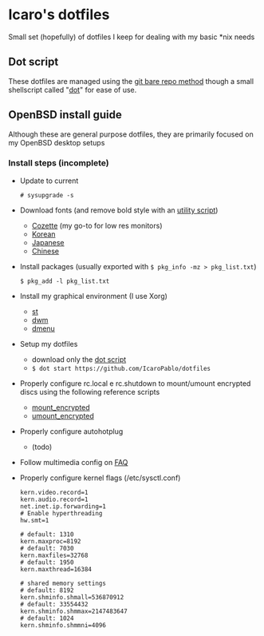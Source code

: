 # Icaro's dotfiles

Small set (hopefully) of dotfiles I keep for dealing with my basic *nix needs

## Dot script

These dotfiles are managed using the [git bare repo method](https://www.atlassian.com/git/tutorials/dotfiles) though a small shellscript called "[dot](.local/scripts/dot)" for ease of use.

## OpenBSD install guide

Although these are general purpose dotfiles, they are primarily focused on my OpenBSD desktop setups

### Install steps (incomplete)

- Update to current

  `# sysupgrade -s`

- Download fonts (and remove bold style with an [utility script](.local/scripts/disableboldfont.sh))

  - [Cozette](https://github.com/slavfox/Cozette) (my go-to for low res monitors)
  - [Korean]()
  - [Japanese]()
  - [Chinese]()

- Install packages (usually exported with `$ pkg_info -mz > pkg_list.txt`)

  `$ pkg_add -l pkg_list.txt`
 
- Install my graphical environment (I use Xorg)
    - [st](https://github.com/IcaroPablo/st)
    - [dwm](https://github.com/IcaroPablo/dwm)
    - [dmenu](https://github.com/IcaroPablo/dmenu)

- Setup my dotfiles
    - download only the [dot script](.local/scripts/dot)
    - `$ dot start https://github.com/IcaroPablo/dotfiles`

- Properly configure rc.local e rc.shutdown to mount/umount encrypted discs using the following reference scripts
    - [mount_encrypted](.local/scripts/mount_encrypted)
    - [umount_encrypted](.local/scripts/umount_encrypted)

- Properly configure autohotplug

    - (todo)

- Follow multimedia config on [FAQ](https://www.openbsd.org/faq/faq13.html)

- Properly configure kernel flags (/etc/sysctl.conf)
    ```shell
    kern.video.record=1
    kern.audio.record=1
    net.inet.ip.forwarding=1
    # Enable hyperthreading
    hw.smt=1

    # default: 1310
    kern.maxproc=8192
    # default: 7030
    kern.maxfiles=32768
    # default: 1950
    kern.maxthread=16384

    # shared memory settings
    # default: 8192
    kern.shminfo.shmall=536870912
    # default: 33554432
    kern.shminfo.shmmax=2147483647
    # default: 1024
    kern.shminfo.shmmni=4096
    ```
